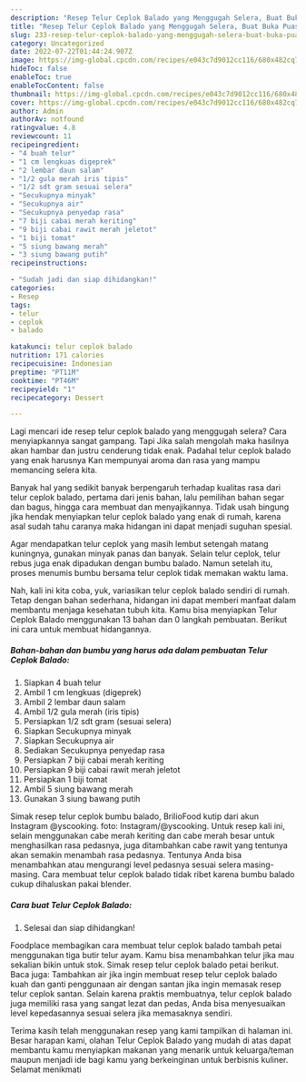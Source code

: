 ```yaml
---
description: "Resep Telur Ceplok Balado yang Menggugah Selera, Buat Buka Puasa Bikin Ngiler"
title: "Resep Telur Ceplok Balado yang Menggugah Selera, Buat Buka Puasa Bikin Ngiler"
slug: 233-resep-telur-ceplok-balado-yang-menggugah-selera-buat-buka-puasa-bikin-ngiler
category: Uncategorized
date: 2022-07-22T01:44:24.907Z
image: https://img-global.cpcdn.com/recipes/e043c7d9012cc116/680x482cq70/telur-ceplok-balado-foto-resep-utama.jpg
hideToc: false
enableToc: true
enableTocContent: false
thumbnail: https://img-global.cpcdn.com/recipes/e043c7d9012cc116/680x482cq70/telur-ceplok-balado-foto-resep-utama.jpg
cover: https://img-global.cpcdn.com/recipes/e043c7d9012cc116/680x482cq70/telur-ceplok-balado-foto-resep-utama.jpg
author: Admin
authorAv: notfound
ratingvalue: 4.8
reviewcount: 11
recipeingredient:
- "4 buah telur"
- "1 cm lengkuas digeprek"
- "2 lembar daun salam"
- "1/2 gula merah iris tipis"
- "1/2 sdt gram sesuai selera"
- "Secukupnya minyak"
- "Secukupnya air"
- "Secukupnya penyedap rasa"
- "7 biji cabai merah keriting"
- "9 biji cabai rawit merah jeletot"
- "1 biji tomat"
- "5 siung bawang merah"
- "3 siung bawang putih"
recipeinstructions:

- "Sudah jadi dan siap dihidangkan!"
categories:
- Resep
tags:
- telur
- ceplok
- balado

katakunci: telur ceplok balado 
nutrition: 171 calories
recipecuisine: Indonesian
preptime: "PT11M"
cooktime: "PT46M"
recipeyield: "1"
recipecategory: Dessert

---
```



Lagi mencari ide resep telur ceplok balado yang menggugah selera? Cara menyiapkannya sangat gampang. Tapi Jika salah mengolah maka hasilnya akan hambar dan justru cenderung tidak enak. Padahal telur ceplok balado yang enak harusnya Kan mempunyai aroma dan rasa yang mampu memancing selera kita.


Banyak hal yang sedikit banyak berpengaruh terhadap kualitas rasa dari telur ceplok balado, pertama dari jenis bahan, lalu pemilihan bahan segar dan bagus, hingga cara membuat dan menyajikannya. Tidak usah bingung jika hendak menyiapkan telur ceplok balado yang enak di rumah, karena asal sudah tahu caranya maka hidangan ini dapat menjadi suguhan spesial.

Agar mendapatkan telur ceplok yang masih lembut setengah matang kuningnya, gunakan minyak panas dan banyak. Selain telur ceplok, telur rebus juga enak dipadukan dengan bumbu balado. Namun setelah itu, proses menumis bumbu bersama telur ceplok tidak memakan waktu lama.


Nah, kali ini kita coba, yuk, variasikan telur ceplok balado sendiri di rumah. Tetap dengan bahan sederhana, hidangan ini dapat memberi manfaat dalam membantu menjaga kesehatan tubuh kita. Kamu bisa menyiapkan Telur Ceplok Balado menggunakan 13 bahan dan 0 langkah pembuatan. Berikut ini cara untuk membuat hidangannya.

<!--inarticleads1-->

##### Bahan-bahan dan bumbu yang harus ada dalam pembuatan Telur Ceplok Balado:

1. Siapkan 4 buah telur
1. Ambil 1 cm lengkuas (digeprek)
1. Ambil 2 lembar daun salam
1. Ambil 1/2 gula merah (iris tipis)
1. Persiapkan 1/2 sdt gram (sesuai selera)
1. Siapkan Secukupnya minyak
1. Siapkan Secukupnya air
1. Sediakan Secukupnya penyedap rasa
1. Persiapkan 7 biji cabai merah keriting
1. Persiapkan 9 biji cabai rawit merah jeletot
1. Persiapkan 1 biji tomat
1. Ambil 5 siung bawang merah
1. Gunakan 3 siung bawang putih


Simak resep telur ceplok bumbu balado, BrilioFood kutip dari akun Instagram @yscooking. foto: Instagram/@yscooking. Untuk resep kali ini, selain menggunakan cabe merah keriting dan cabe merah besar untuk menghasilkan rasa pedasnya, juga ditambahkan cabe rawit yang tentunya akan semakin menambah rasa pedasnya. Tentunya Anda bisa menambahkan atau mengurangi level pedasnya sesuai selera masing-masing. Cara membuat telur ceplok balado tidak ribet karena bumbu balado cukup dihaluskan pakai blender. 

<!--inarticleads2-->

##### Cara buat Telur Ceplok Balado:


1. Selesai dan siap dihidangkan!

Foodplace membagikan cara membuat telur ceplok balado tambah petai menggunakan tiga butir telur ayam. Kamu bisa menambahkan telur jika mau sekalian bikin untuk stok. Simak resep telur ceplok balado petai berikut. Baca juga: Tambahkan air jika ingin membuat resep telur ceplok balado kuah dan ganti penggunaan air dengan santan jika ingin memasak resep telur ceplok santan. Selain karena praktis membuatnya, telur ceplok balado juga memiliki rasa yang sangat lezat dan pedas, Anda bisa menyesuaikan level kepedasannya sesuai selera jika memasaknya sendiri. 

Terima kasih telah menggunakan resep yang kami tampilkan di halaman ini. Besar harapan kami, olahan Telur Ceplok Balado yang mudah di atas dapat membantu kamu menyiapkan makanan yang menarik untuk keluarga/teman maupun menjadi ide bagi kamu yang berkeinginan untuk berbisnis kuliner. Selamat menikmati
